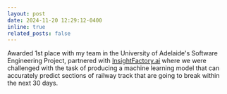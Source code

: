 ```yaml
---
layout: post
date: 2024-11-20 12:29:12-0400
inline: true
related_posts: false
---
```


Awarded 1st place with my team in the University of Adelaide's Software Engineering Project, partnered with [InsightFactory.ai](https://insightfactory.ai) where we were challenged with the task of producing a machine learning model that can accurately predict sections of railway track that are going to break within the next 30 days.
